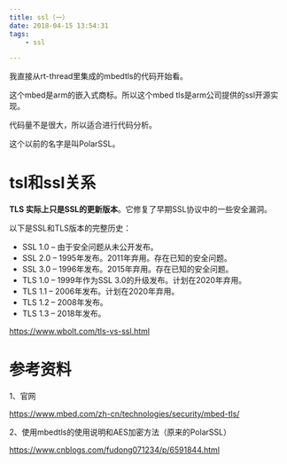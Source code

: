 ```yaml
---
title: ssl（一）
date: 2018-04-15 13:54:31
tags:
	- ssl

---
```




我直接从rt-thread里集成的mbedtls的代码开始看。

这个mbed是arm的嵌入式商标。所以这个mbed tls是arm公司提供的ssl开源实现。

代码量不是很大，所以适合进行代码分析。

这个以前的名字是叫PolarSSL。



# tsl和ssl关系

**TLS 实际上只是SSL的更新版本**。它修复了早期SSL协议中的一些安全漏洞。

以下是SSL和TLS版本的完整历史：

- SSL 1.0 – 由于安全问题从未公开发布。
- SSL 2.0 – 1995年发布。2011年弃用。存在已知的安全问题。
- SSL 3.0 – 1996年发布。2015年弃用。存在已知的安全问题。
- TLS 1.0 – 1999年作为SSL 3.0的升级发布。计划在2020年弃用。
- TLS 1.1 – 2006年发布。计划在2020年弃用。
- TLS 1.2 – 2008年发布。
- TLS 1.3 – 2018年发布。

https://www.wbolt.com/tls-vs-ssl.html

# 参考资料

1、官网

https://www.mbed.com/zh-cn/technologies/security/mbed-tls/

2、使用mbedtls的使用说明和AES加密方法（原来的PolarSSL）

https://www.cnblogs.com/fudong071234/p/6591844.html




